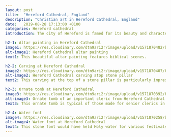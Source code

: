 ```yaml
---
layout: post
title:  "Hereford Cathedral, England"
description: "Christian art in Hereford Cathedral, England"
date:   2019-08-28 17:13:00 +0100
categories: Hereford cathedral
introduction: The city of Hereford is famed for its beauty and character. In particular <a href="https://www.herefordcathedral.org/">Hereford Cathedral</a> is a superb example of the Norman, Romanesque and Gothic styles mixed together.   

h2-1: Altar painting in Hereford Cathedral
image1: https://res.cloudinary.com/dtn9ari2r/image/upload/v1571870482/blog/094.jpg
alt-image1: Hereford Cathedral altar painting
text1: This beautiful altar painting features biblical scenes. 

h2-2: Carving at Hereford Cathedral
image2: https://res.cloudinary.com/dtn9ari2r/image/upload/v1571870407/blog/117.jpg
alt-image2: Hereford Cathedral carving atop stone pillar
text2: This carving at the top of a stone pillar is particularly impressive

h2-3: Ornate tomb at Hereford Cathedral
image3: https://res.cloudinary.com/dtn9ari2r/image/upload/v1571870392/blog/088.jpg
alt-image3: Ornate tomb of an important cleric from Hereford Cathedral 
text3: This ornate tomb is typical of those made for senior clerics in the medieval church. 

h2-4: Water font
image4: https://res.cloudinary.com/dtn9ari2r/image/upload/v1571870258/blog/091.jpg
alt-image4: Water font at Hereford Cathedral
text4: This stone font would have held Holy water for various festivals and events.
---
```

